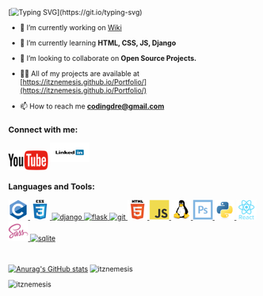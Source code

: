 [![Typing SVG](https://readme-typing-svg.herokuapp.com?font=Poppins&size=30&vCenter=true&width=800&lines=Hi+%F0%9F%91%8B%2C+I'm+Dre.;A+passionate+web+developer+from+USA.;Check+out+some+of+my+projects.)](https://git.io/typing-svg)


- 🔭 I’m currently working on [Wiki](https://cs50.harvard.edu/web/2020/projects/1/wiki/)

- 🌱 I’m currently learning **HTML, CSS, JS, Django**

- 👯 I’m looking to collaborate on **Open Source Projects.**

- 👨‍💻 All of my projects are available at [https://itznemesis.github.io/Portfolio/](https://itznemesis.github.io/Portfolio/)

- 📫 How to reach me **codingdre@gmail.com**


<h3 align="left">Connect with me:</h3>
<p align="left">
<a href="https://www.youtube.com/channel/UCAP659xZaBGdmT06zVmvK4w" target="_blank"><img align="center" src="./youtube.png" alt="ucap659xzabgdmt06zvmvk4w" height="40" width="80" /></a>
<a href="https://www.linkedin.com/in/andres-cao-41b642244/" target="_blank"><img src="./linkedin.png" alt="" height="40" width="80"></a> 
</p>


<h3 align="left">Languages and Tools:</h3>
<p align="left"> <a href="https://www.cprogramming.com/" target="_blank" rel="noreferrer"> <img src="https://raw.githubusercontent.com/devicons/devicon/master/icons/c/c-original.svg" alt="c" width="40" height="40"/> </a> <a href="https://www.w3schools.com/css/" target="_blank" rel="noreferrer"> <img src="https://raw.githubusercontent.com/devicons/devicon/master/icons/css3/css3-original-wordmark.svg" alt="css3" width="40" height="40"/> </a> <a href="https://www.djangoproject.com/" target="_blank" rel="noreferrer"> <img src="https://cdn.worldvectorlogo.com/logos/django.svg" alt="django" width="40" height="40"/> </a> <a href="https://flask.palletsprojects.com/" target="_blank" rel="noreferrer"> <img src="https://www.vectorlogo.zone/logos/pocoo_flask/pocoo_flask-icon.svg" alt="flask" width="40" height="40"/> </a> <a href="https://git-scm.com/" target="_blank" rel="noreferrer"> <img src="https://www.vectorlogo.zone/logos/git-scm/git-scm-icon.svg" alt="git" width="40" height="40"/> </a> <a href="https://www.w3.org/html/" target="_blank" rel="noreferrer"> <img src="https://raw.githubusercontent.com/devicons/devicon/master/icons/html5/html5-original-wordmark.svg" alt="html5" width="40" height="40"/> </a> <a href="https://developer.mozilla.org/en-US/docs/Web/JavaScript" target="_blank" rel="noreferrer"> <img src="https://raw.githubusercontent.com/devicons/devicon/master/icons/javascript/javascript-original.svg" alt="javascript" width="40" height="40"/> </a> <a href="https://www.linux.org/" target="_blank" rel="noreferrer"> <img src="https://raw.githubusercontent.com/devicons/devicon/master/icons/linux/linux-original.svg" alt="linux" width="40" height="40"/> </a> <a href="https://www.photoshop.com/en" target="_blank" rel="noreferrer"> <img src="https://raw.githubusercontent.com/devicons/devicon/master/icons/photoshop/photoshop-line.svg" alt="photoshop" width="40" height="40"/> </a> <a href="https://www.python.org" target="_blank" rel="noreferrer"> <img src="https://raw.githubusercontent.com/devicons/devicon/master/icons/python/python-original.svg" alt="python" width="40" height="40"/> </a> <a href="https://reactjs.org/" target="_blank" rel="noreferrer"> <img src="https://raw.githubusercontent.com/devicons/devicon/master/icons/react/react-original-wordmark.svg" alt="react" width="40" height="40"/> </a> <a href="https://sass-lang.com" target="_blank" rel="noreferrer"> <img src="https://raw.githubusercontent.com/devicons/devicon/master/icons/sass/sass-original.svg" alt="sass" width="40" height="40"/> </a> <a href="https://www.sqlite.org/" target="_blank" rel="noreferrer"> <img src="https://www.vectorlogo.zone/logos/sqlite/sqlite-icon.svg" alt="sqlite" width="40" height="40"/> </a> </p><br>



[![Anurag's GitHub stats](https://github-readme-stats.vercel.app/api?username=iTzNeMeSiS)](https://github.com/anuraghazra/github-readme-stats)
<img src="https://github-readme-stats.vercel.app/api/top-langs?username=itznemesis&show_icons=true&locale=en&layout=compact" alt="itznemesis" />



<p align="left"> <img src="https://komarev.com/ghpvc/?username=itznemesis&label=Profile%20views&color=0e75b6&style=flat" alt="itznemesis" /> </p>
